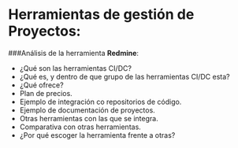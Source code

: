 # Herramientas de gestión de Proyectos:


###Análisis de la herramienta **Redmine**:
- ¿Qué son las herramientas CI/DC?
- ¿Qué es, y dentro de que grupo de las herramientas CI/DC esta?
- ¿Qué ofrece?
- Plan de precios.
- Ejemplo de integración co repositorios de código.
- Ejemplo de documentación de proyectos.
- Otras herramientas con las que se integra.
- Comparativa con otras herramientas.
- ¿Por qué escoger la herramienta frente a otras?
